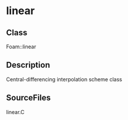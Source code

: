 # linear 
## Class
Foam::linear

## Description
Central-differencing interpolation scheme class

## SourceFiles
linear.C

